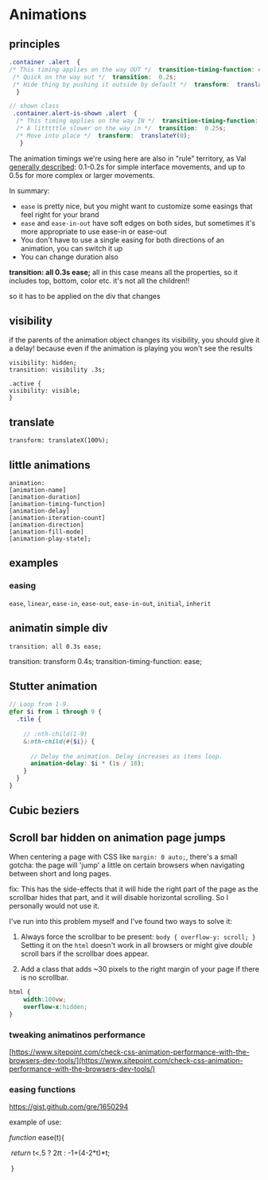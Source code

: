 
# Animations

## principles

```scss
.container .alert  {  
/* This timing applies on the way OUT */  transition-timing-function: ease-in;
 /* Quick on the way out */  transition:  0.2s;
 /* Hide thing by pushing it outside by default */  transform:  translateY(130%);
  }  

// shown class
 .container.alert-is-shown .alert  { 
  /* This timing applies on the way IN */  transition-timing-function: ease-out;
  /* A litttttle slower on the way in */  transition:  0.25s;
  /* Move into place */  transform:  translateY(0); 
   }
```
The animation timings we're using here are also in "rule" territory, as Val  [generally described](http://valhead.com/2016/05/05/how-fast-should-your-ui-animations-be/): 0.1-0.2s for simple interface movements, and up to 0.5s for more complex or larger movements.

In summary:

-   `ease`  is pretty nice, but you might want to customize some easings that feel right for your brand
-   `ease`  and  `ease-in-out`  have soft edges on both sides, but sometimes it's more appropriate to use ease-in or ease-out
-   You don't have to use a single easing for both directions of an animation, you can switch it up
-   You can change duration also


**transition: all 0.3s ease;**
all in this case means all the properties, so it includes top, bottom, color etc.
it's not all the children!!

so it has to be applied on the div that changes


## visibility

if the parents of the animation object changes its visibility, you should give it a delay! because even if the animation is playing you won't see the results

	visibility: hidden;
	transition: visibility .3s;
	
	.active	{
	visibility: visible;
	}

## translate

	transform: translateX(100%);

## little animations

	animation:  
	[animation-name] 
	[animation-duration]
	[animation-timing-function]
	[animation-delay]
	[animation-iteration-count]
	[animation-direction]
	[animation-fill-mode]
	[animation-play-state];

## examples

### easing
`ease`, `linear`, `ease-in`, `ease-out`, `ease-in-out`, `initial`, `inherit`

## animatin simple div

	transition: all 0.3s ease;
transition: transform 0.4s;
	transition-timing-function: ease;

## Stutter animation

```scss
// Loop from 1-9.
@for $i from 1 through 9 {
  .tile {
    
    // :nth-child(1-9) 
    &:nth-child(#{$i}) {
      
      // Delay the animation. Delay increases as items loop.
      animation-delay: $i * (1s / 18);
    }
  }
}
```

## Cubic beziers


## Scroll bar hidden on animation page jumps
When centering a page with CSS like `margin: 0 auto;`, there's a small gotcha: the page will 'jump' a little on certain browsers when navigating between short and long pages.

fix:
This has the side-effects that it will hide the right part of the page as the scrollbar hides that part, and it will disable horizontal scrolling. So I personally would not use it.

I've run into this problem myself and I've found two ways to solve it:

1.  Always force the scrollbar to be present:  `body { overflow-y: scroll; }`  Setting it on the  `html`  doesn't work in all browsers or might give  _double_  scroll bars if the scrollbar does appear.
    
2.  Add a class that adds ~30 pixels to the right margin of your page if there is no scrollbar.


```css
html {
    width:100vw;
    overflow-x:hidden;
}
```

### tweaking animatinos performance


[https://www.sitepoint.com/check-css-animation-performance-with-the-browsers-dev-tools/](https://www.sitepoint.com/check-css-animation-performance-with-the-browsers-dev-tools/)
<!--stackedit_data:
eyJoaXN0b3J5IjpbLTE4MzY1MjE3NDcsLTU2NjAwNzU3MSwyMD
kxODk5MjkwLDQ0NzA3MTE2MSwxMzkwOTA1Mzk4LC0xMTc2NzMz
Nzk5LDkyOTEwMDIwOCwtMTY3MzY0MTUyNCwyMTAzNTAwMDQ3LD
E1NTA0ODg2ODQsMzI1NjIyNjI3LDQxNDQ4ODk4OV19
-->



### easing functions



https://gist.github.com/gre/1650294



example of use:



*function* ease(t){

​        *return* t<.5 ? 2*t*t : -1+(4-2*t)*t;

​    }